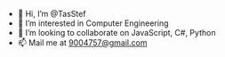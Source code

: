 - 👋 Hi, I’m @TasStef
- 👀 I’m interested in Computer Engineering
- 💞️ I’m looking to collaborate on JavaScript, C#, Python
- 📫 Mail me at 9004757@gmail.com

<!---
TasStef/TasStef is a ✨ special ✨ repository because its `README.md` (this file) appears on your GitHub profile.
You can click the Preview link to take a look at your changes.
--->
